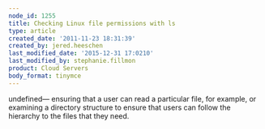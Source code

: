 ```yaml
---
node_id: 1255
title: Checking Linux file permissions with ls
type: article
created_date: '2011-11-23 18:31:39'
created_by: jered.heeschen
last_modified_date: '2015-12-31 17:0210'
last_modified_by: stephanie.fillmon
product: Cloud Servers
body_format: tinymce
---
```


undefined&mdash; ensuring that a user can read a particular
file, for example, or examining a directory structure to ensure that
users can follow the hierarchy to the files that they need.

 

